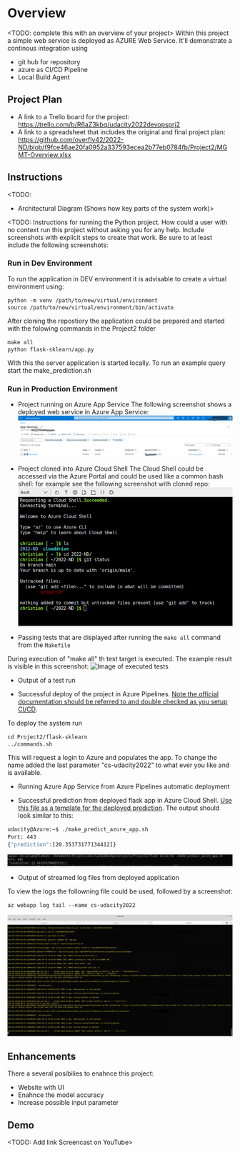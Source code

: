# Overview

<TODO: complete this with an overview of your project>
Within this project a simple web service is deployed as AZURE Web Service. It'll demonstrate a continous integration using
- git hub for repository
- azure as CI/CD Pipeline
- Local Build Agent 

## Project Plan

* A link to a Trello board for the project: https://trello.com/b/R6aZ3kbq/udacity2022devopsprj2
* A link to a spreadsheet that includes the original and final project plan: https://github.com/overfly42/2022-ND/blob/f9fce46ae20fa0952a337593ecea2b77eb0784fb/Project2/MGMT-Overview.xlsx

## Instructions

<TODO:  
* Architectural Diagram (Shows how key parts of the system work)>

<TODO:  Instructions for running the Python project.  How could a user with no context run this project without asking you for any help.  Include screenshots with explicit steps to create that work. Be sure to at least include the following screenshots:

### Run in Dev Environment
To run the application in DEV environment it is advisable to create a virtual environment using:
````
python -m venv /path/to/new/virtual/environment
source /path/to/new/virtual/environment/bin/activate
````
After cloning the repostiory the application could be prepared and started with the folowing commands in the Project2 folder
````
make all
python flask-sklearn/app.py
````
With this the server application is started locally. To run an example query start the make_prediction.sh
### Run in Production Environment

* Project running on Azure App Service
The following screenshot shows a deployed web service in Azure App Service: 
![Image of Azure App Service](https://github.com/overfly42/2022-ND/blob/1545af9a4dcf5f93ba9a420883ba8d83b5541ea4/Project2/Screenshot_appservice.png)
* Project cloned into Azure Cloud Shell
The Cloud Shell could be accessed via the Azure Portal and could be used like a common bash shell: for example see the following screenshot with cloned repo:
![Image of cloned repo](https://github.com/overfly42/2022-ND/blob/85f0af425d6e4105dd910ab569168c9e118f3956/Project2/Screenshot_project_cloned_into_cloud.png)

* Passing tests that are displayed after running the `make all` command from the `Makefile`

During execution of "make all" th test target is executed. The example result is visible in this screenshot:
![Image of executed tests]()

* Output of a test run

* Successful deploy of the project in Azure Pipelines.  [Note the official documentation should be referred to and double checked as you setup CI/CD](https://docs.microsoft.com/en-us/azure/devops/pipelines/ecosystems/python-webapp?view=azure-devops).

To deploy the system run 
````
cd Project2/flask-sklearn
../commands.sh
````
This will request a login to Azure and populates the app. To change the name added the last parameter "cs-udacity2022" to what ever you like and is available.
* Running Azure App Service from Azure Pipelines automatic deployment

* Successful prediction from deployed flask app in Azure Cloud Shell.  [Use this file as a template for the deployed prediction](https://github.com/udacity/nd082-Azure-Cloud-DevOps-Starter-Code/blob/master/C2-AgileDevelopmentwithAzure/project/starter_files/flask-sklearn/make_predict_azure_app.sh).
The output should look similar to this:

```bash
udacity@Azure:~$ ./make_predict_azure_app.sh
Port: 443
{"prediction":[20.35373177134412]}
```
![Image of prediction](https://github.com/overfly42/2022-ND/blob/dd846eeeec575af701ce690173be61bfa9d708b6/Project2/Screenshot_sucessful_prediction.png)

* Output of streamed log files from deployed application

To view the logs the followning file could be used, followed by a screenshot:
````
az webapp log tail --name cs-udacity2022
````
![Image of log files](https://github.com/overfly42/2022-ND/blob/dd846eeeec575af701ce690173be61bfa9d708b6/Project2/Screenshot_webapp_log.png)

## Enhancements
There a several posibilies to enahnce this project:
- Website with UI
- Enahnce the model accuracy
- Increase possible input parameter
## Demo 

<TODO: Add link Screencast on YouTube>


